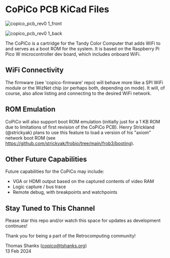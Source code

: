# CoPiCo PCB KiCad Files

![copico_pcb_rev0 1_front](https://github.com/thomasshanks/copico-board/assets/12594889/59d96e60-4434-4ec9-bde2-a83d828fd465)

![copico_pcb_rev0 1_back](https://github.com/thomasshanks/copico-board/assets/12594889/e07aa954-f644-40c8-9ac1-5fedec6be4f7)


The CoPiCo is a cartridge for the Tandy Color Computer that adds WiFi to and
serves as a boot ROM for the system. It is based on the Raspberry Pi Pico W
microcontroller dev board, which includes onboard WiFi.

## WiFi Connectivity

The firmware (see 'copico-firmware' repo) will behave more like a SPI WiFi
module or the WizNet chip (or perhaps both, depending on mode). It will, of
course, also allow listing and connecting to the desired WiFi network.

## ROM Emulation

CoPiCo will also support boot ROM emulation (initially just for a 1 KB ROM due
to limitations of first revision of the CoPiCo PCB). Henry Strickland
(@strickyak) plans to use this feature to load a version of his
"axiom" network boot ROM (see
https://github.com/strickyak/frobio/tree/main/frob3/booting).

## Other Future Capabilities

Future capabilities for the CoPiCo may include:
- VGA or HDMI output based on the captured contents of video RAM
- Logic capture / bus trace
- Remote debug, with breakpoints and watchpoints

## Stay Tuned to This Channel

Please star this repo and/or watch this space for updates as development
continues!

Thank you for being a part of the Retrocomputing community!


Thomas Shanks (copico@tshanks.org)    
13 Feb 2024

